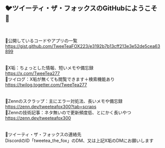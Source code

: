 ## 🐦️ツイーティ・ザ・フォックスのGitHubにようこそ🦊
<br>

🍵公開しているコードやアプリの一覧  
https://gist.github.com/TweeTeaFOX223/e3192b7b13cff213e3e52de5cea63899  
<br>  
🍵X垢：ちょっとした情報、短いメモや備忘録  
https://x.com/TweeTea277  
🍵ツイログ：X垢が無くても閲覧できます＋検索機能あり  
https://twilog.togetter.com/TweeTea277  
<br>  
🍵Zennのスクラップ：主にエラー対処法、長いメモや備忘録  
https://zenn.dev/tweeteafox300?tab=scraps   
🍵Zennの技術記事：ネタ無いので更新頻度低、とにかく長いやつ  
https://zenn.dev/tweeteafox300  
<br>  
🍵ツイーティ・ザ・フォックスの連絡先  
DiscordのID「tweetea_the_fox」のDM、又は上記X垢のDMにお願いします


<!--
**TweeTeaFOX223/TweeTeaFOX223** is a ✨ _special_ ✨ repository because its `README.md` (this file) appears on your GitHub profile.

Here are some ideas to get you started:

- 🔭 I’m currently working on ...
- 🌱 I’m currently learning ...
- 👯 I’m looking to collaborate on ...
- 🤔 I’m looking for help with ...
- 💬 Ask me about ...
- 📫 How to reach me: ...
- 😄 Pronouns: ...
- ⚡ Fun fact: ...
-->
